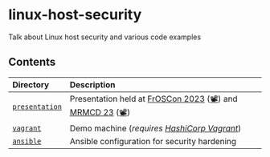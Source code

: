 # linux-host-security

Talk about Linux host security and various code examples

## Contents

| Directory | Description |
| :-------- | :---------- |
| [`presentation`](presentation) | Presentation held at [FrOSCon 2023](https://programm.froscon.org/2023/events/2924.html) ([📽️](https://www.youtube.com/watch?v=0WhP-1kJBPc)) and [MRMCD 23](https://talks.mrmcd.net/2023/talk/ZXUFZ9/) ([📽️](https://www.youtube.com/watch?v=_W7vSfZMCRE)) |
| [`vagrant`](vagrant) | Demo machine (*requires [HashiCorp Vagrant](https://vagrantup.com)*) |
| [`ansible`](ansible) | Ansible configuration for security hardening |
